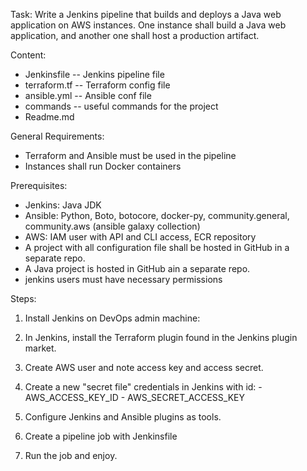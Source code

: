 Task: Write a Jenkins pipeline that builds and deploys a Java web application on AWS instances. One instance shall build a Java web application, and another one shall host a production artifact.

Content:
 - Jenkinsfile -- Jenkins pipeline file
 - terraform.tf -- Terraform config file
 - ansible.yml -- Ansible conf file
 - commands -- useful commands for the project
 - Readme.md

General Requirements:
- Terraform and Ansible must be used in the pipeline
- Instances shall run Docker containers

Prerequisites:
- Jenkins: Java JDK
- Ansible: Python, Boto, botocore, docker-py, community.general, community.aws (ansible galaxy collection)
- AWS: IAM user with API and CLI access, ECR repository
- A project with all configuration file shall be hosted in GitHub in a separate repo.
- A Java project is hosted in GitHub ain a separate repo.
- jenkins users must have necessary permissions

Steps:

1. Install Jenkins on DevOps admin machine: 

2. In Jenkins, install the Terraform plugin found in the Jenkins plugin market.

3. Create AWS user and note access key and access secret.

4. Create a new "secret file" credentials in Jenkins with id:
       - AWS_ACCESS_KEY_ID
       - AWS_SECRET_ACCESS_KEY
       
5. Configure Jenkins and Ansible plugins as tools.

6. Create a pipeline job with Jenkinsfile

7. Run the job and enjoy.

